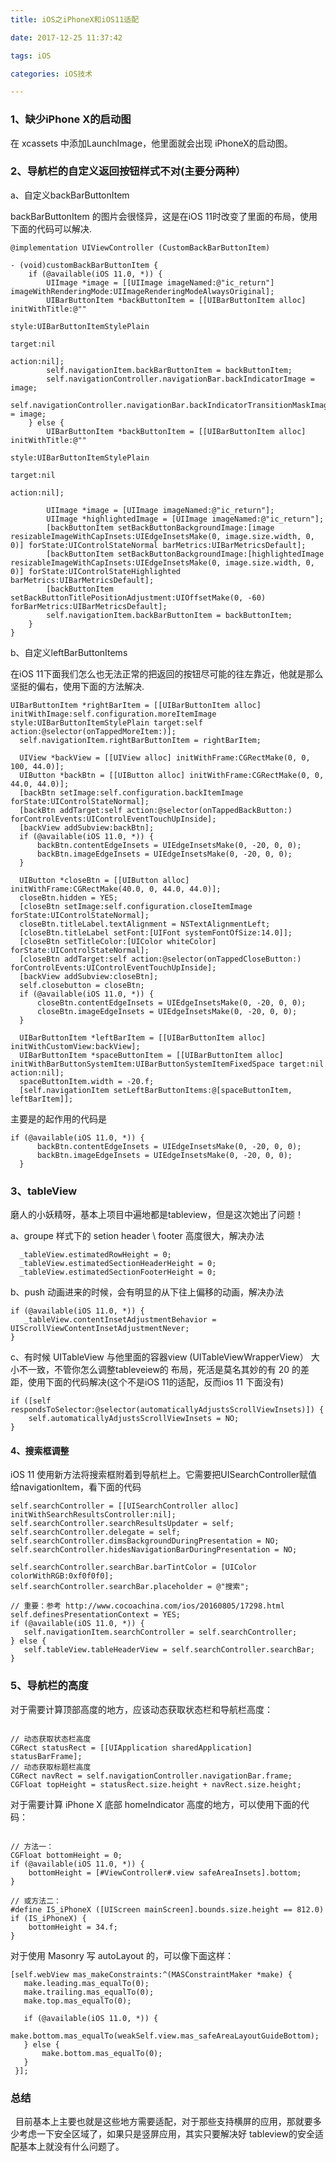 ```yaml
---
title: iOS之iPhoneX和iOS11适配

date: 2017-12-25 11:37:42

tags: iOS

categories: iOS技术

---
```


### 1、缺少iPhone X的启动图

   在 xcassets 中添加LaunchImage，他里面就会出现 iPhoneX的启动图。

### 2、导航栏的自定义返回按钮样式不对(主要分两种）

a、自定义backBarButtonItem

   backBarButtonItem 的图片会很怪异，这是在iOS 11时改变了里面的布局，使用下面的代码可以解决.

	@implementation UIViewController (CustomBackBarButtonItem)

	- (void)customBackBarButtonItem {
	    if (@available(iOS 11.0, *)) {
	        UIImage *image = [[UIImage imageNamed:@"ic_return"] imageWithRenderingMode:UIImageRenderingModeAlwaysOriginal];
	        UIBarButtonItem *backButtonItem = [[UIBarButtonItem alloc] initWithTitle:@""
	                                                                           style:UIBarButtonItemStylePlain
	                                                                          target:nil
	                                                                          action:nil];
	        self.navigationItem.backBarButtonItem = backButtonItem;
	        self.navigationController.navigationBar.backIndicatorImage = image;
	        self.navigationController.navigationBar.backIndicatorTransitionMaskImage = image;
	    } else {
	        UIBarButtonItem *backButtonItem = [[UIBarButtonItem alloc] initWithTitle:@""
	                                                                             style:UIBarButtonItemStylePlain
	                                                                            target:nil
	                                                                            action:nil];

	        UIImage *image = [UIImage imageNamed:@"ic_return"];
	        UIImage *highlightedImage = [UIImage imageNamed:@"ic_return"];
	        [backButtonItem setBackButtonBackgroundImage:[image resizableImageWithCapInsets:UIEdgeInsetsMake(0, image.size.width, 0, 0)] forState:UIControlStateNormal barMetrics:UIBarMetricsDefault];
	        [backButtonItem setBackButtonBackgroundImage:[highlightedImage resizableImageWithCapInsets:UIEdgeInsetsMake(0, image.size.width, 0, 0)] forState:UIControlStateHighlighted barMetrics:UIBarMetricsDefault];
	        [backButtonItem setBackButtonTitlePositionAdjustment:UIOffsetMake(0, -60) forBarMetrics:UIBarMetricsDefault];
	        self.navigationItem.backBarButtonItem = backButtonItem;
	    }
	}

b、自定义leftBarButtonItems

在iOS 11下面我们怎么也无法正常的把返回的按钮尽可能的往左靠近，他就是那么坚挺的偏右，使用下面的方法解决.

  ```oc
  UIBarButtonItem *rightBarItem = [[UIBarButtonItem alloc] initWithImage:self.configuration.moreItemImage style:UIBarButtonItemStylePlain target:self action:@selector(onTappedMoreItem:)];
    self.navigationItem.rightBarButtonItem = rightBarItem;

    UIView *backView = [[UIView alloc] initWithFrame:CGRectMake(0, 0, 100, 44.0)];
    UIButton *backBtn = [[UIButton alloc] initWithFrame:CGRectMake(0, 0, 44.0, 44.0)];
    [backBtn setImage:self.configuration.backItemImage forState:UIControlStateNormal];
    [backBtn addTarget:self action:@selector(onTappedBackButton:) forControlEvents:UIControlEventTouchUpInside];
    [backView addSubview:backBtn];
    if (@available(iOS 11.0, *)) {
        backBtn.contentEdgeInsets = UIEdgeInsetsMake(0, -20, 0, 0);
        backBtn.imageEdgeInsets = UIEdgeInsetsMake(0, -20, 0, 0);
    }

    UIButton *closeBtn = [[UIButton alloc] initWithFrame:CGRectMake(40.0, 0, 44.0, 44.0)];
    closeBtn.hidden = YES;
    [closeBtn setImage:self.configuration.closeItemImage forState:UIControlStateNormal];
    closeBtn.titleLabel.textAlignment = NSTextAlignmentLeft;
    [closeBtn.titleLabel setFont:[UIFont systemFontOfSize:14.0]];
    [closeBtn setTitleColor:[UIColor whiteColor] forState:UIControlStateNormal];
    [closeBtn addTarget:self action:@selector(onTappedCloseButton:) forControlEvents:UIControlEventTouchUpInside];
    [backView addSubview:closeBtn];
    self.closebutton = closeBtn;
    if (@available(iOS 11.0, *)) {
        closeBtn.contentEdgeInsets = UIEdgeInsetsMake(0, -20, 0, 0);
        closeBtn.imageEdgeInsets = UIEdgeInsetsMake(0, -20, 0, 0);
    }

    UIBarButtonItem *leftBarItem = [[UIBarButtonItem alloc] initWithCustomView:backView];
    UIBarButtonItem *spaceButtonItem = [[UIBarButtonItem alloc] initWithBarButtonSystemItem:UIBarButtonSystemItemFixedSpace target:nil action:nil];
    spaceButtonItem.width = -20.f;
    [self.navigationItem setLeftBarButtonItems:@[spaceButtonItem, leftBarItem]];
  ```

  主要是的起作用的代码是

  ```oc
  if (@available(iOS 11.0, *)) {
        backBtn.contentEdgeInsets = UIEdgeInsetsMake(0, -20, 0, 0);
        backBtn.imageEdgeInsets = UIEdgeInsetsMake(0, -20, 0, 0);
    }
  ```

### 3、tableView

   磨人的小妖精呀，基本上项目中遍地都是tableview，但是这次她出了问题！

   a、groupe 样式下的 setion header \ footer 高度很大，解决办法

      _tableView.estimatedRowHeight = 0;
      _tableView.estimatedSectionHeaderHeight = 0;
      _tableView.estimatedSectionFooterHeight = 0;

   b、push 动画进来的时候，会有明显的从下往上偏移的动画，解决办法

   ```oc
   if (@available(iOS 11.0, *)) {
      _tableView.contentInsetAdjustmentBehavior = UIScrollViewContentInsetAdjustmentNever;
   }
   ```

   c、有时候 UITableView 与他里面的容器view (UITableViewWrapperView） 大小不一致，不管你怎么调整tableveiew的
   布局，死活是莫名其妙的有 20 的差距，使用下面的代码解决(这个不是iOS 11的适配，反而ios 11 下面没有)

   ```oc
   if ([self respondsToSelector:@selector(automaticallyAdjustsScrollViewInsets)]) {
       self.automaticallyAdjustsScrollViewInsets = NO;
   }
   ```

#### 4、搜索框调整

   iOS 11 使用新方法将搜索框附着到导航栏上。它需要把UISearchController赋值给navigationItem，看下面的代码

   ```oc
   self.searchController = [[UISearchController alloc] initWithSearchResultsController:nil];
   self.searchController.searchResultsUpdater = self;
   self.searchController.delegate = self;
   self.searchController.dimsBackgroundDuringPresentation = NO;
   self.searchController.hidesNavigationBarDuringPresentation = NO;

   self.searchController.searchBar.barTintColor = [UIColor colorWithRGB:0xf0f0f0];
   self.searchController.searchBar.placeholder = @"搜索";

   // 重要：参考 http://www.cocoachina.com/ios/20160805/17298.html
   self.definesPresentationContext = YES;
   if (@available(iOS 11.0, *)) {
      self.navigationItem.searchController = self.searchController;
   } else {
      self.tableView.tableHeaderView = self.searchController.searchBar;
   }
```


### 5、导航栏的高度

   对于需要计算顶部高度的地方，应该动态获取状态栏和导航栏高度：

   ```oc

   // 动态获取状态栏高度
   CGRect statusRect = [[UIApplication sharedApplication] statusBarFrame];
   // 动态获取标题栏高度
   CGRect navRect = self.navigationController.navigationBar.frame;
   CGFloat topHeight = statusRect.size.height + navRect.size.height;

   ```

   对于需要计算 iPhone X 底部 homeIndicator 高度的地方，可以使用下面的代码：

   ```oc

   // 方法一：
   CGFloat bottomHeight = 0;
   if (@available(iOS 11.0, *)) {
       bottomHeight = [#ViewController#.view safeAreaInsets].bottom;
   }

   // 或方法二：
   #define IS_iPhoneX ([UIScreen mainScreen].bounds.size.height == 812.0)
   if (IS_iPhoneX) {
       bottomHeight = 34.f;
   }

   ```

   对于使用 Masonry 写 autoLayout 的，可以像下面这样：

   ```oc
   [self.webView mas_makeConstraints:^(MASConstraintMaker *make) {
      make.leading.mas_equalTo(0);
      make.trailing.mas_equalTo(0);
      make.top.mas_equalTo(0);

      if (@available(iOS 11.0, *)) {
          make.bottom.mas_equalTo(weakSelf.view.mas_safeAreaLayoutGuideBottom);
      } else {
          make.bottom.mas_equalTo(0);
      }
    }];

   ```


### 总结
   目前基本上主要也就是这些地方需要适配，对于那些支持横屏的应用，那就要多少考虑一下安全区域了，如果只是竖屏应用，其实只要解决好
   tableview的安全适配基本上就没有什么问题了。
